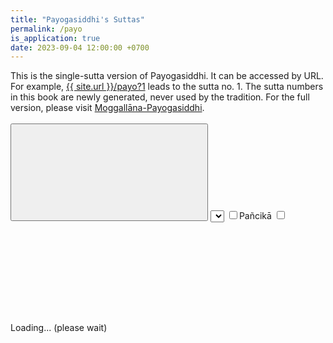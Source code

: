```yaml
---
title: "Payogasiddhi's Suttas"
permalink: /payo
is_application: true
date: 2023-09-04 12:00:00 +0700
---
```


This is the single-sutta version of Payogasiddhi. It can be accessed by URL. For example, [{{ site.url }}/payo?1](/payo?1) leads to the sutta no. 1. The sutta numbers in this book are newly generated, never used by the tradition. For the full version, please visit [Moggallāna-Payogasiddhi](/moggpayo).

<div id="toolbar" style="padding-bottom:10px;padding-top:3px;z-index:10;">
<span class="toolbarbg">
<button onClick="bcUtil.toggleToolBar(moggpayoSingle);"><svg class="icon"><use xlink:href="/assets/fontawesome/custom.svg#window-maximize"></use></svg></button>
<select id="suttaselector" title="Sutta number to go" onChange="moggpayoSingle.goSutta();"></select>
<label for="pancika" title="Include Moggallānapañcikā"><input type="checkbox" id="pancika" onClick="moggpayoSingle.includePancika();">Pañcikā</label>
<label for="xref" title="Show Xref"><input type="checkbox" id="xref" onClick="moggpayoSingle.updateDisplay();"><svg class="icon"><use xlink:href="/assets/fontawesome/custom.svg#link"></use></svg></label>
</span>
</div>
<div id="textdisplay" class="textdisplay">Loading... (please wait)</div>
<script src="/assets/js/nirumoggutil.js"></script>
<script src="/assets/js/moggpayosingle.js"></script>
<script src="/assets/js/pako_inflate.min.js"></script>
<script>
moggpayoSingle.util = bcUtil;
moggpayoSingle.nirumoggUtil = nirumoggUtil;
moggpayoSingle.nirumoggUtil.computeMoggNiru();
moggpayoSingle.loadText();
</script>


